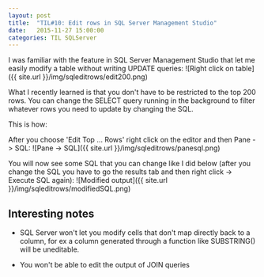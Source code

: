```yaml
---
layout: post
title:  "TIL#10: Edit rows in SQL Server Management Studio"
date:   2015-11-27 15:00:00
categories: TIL SQLServer
---
```


I was familiar with the feature in SQL Server Management Studio that let me easily modify a table without writing UPDATE queries:
![Right click on table]({{ site.url }}/img/sqleditrows/edit200.png)

What I recently learned is that you don't have to be restricted to the top 200 rows. You can change the SELECT query running in the background to filter whatever rows you need to update by changing the SQL.

<!--more-->

This is how:

After you choose 'Edit Top … Rows' right click on the editor and then Pane -> SQL:
![Pane -> SQL]({{ site.url }}/img/sqleditrows/panesql.png)

You will now see some SQL that you can change like I did below (after you change the SQL you have to go the results tab and then right click -> Execute SQL again):
![Modified output]({{ site.url }}/img/sqleditrows/modifiedSQL.png)

## Interesting notes

* 	SQL Server won't let you modify cells that don't map directly back to a column, for ex a column generated through a function like SUBSTRING() will be uneditable.

* 	You won't be able to edit the output of JOIN queries